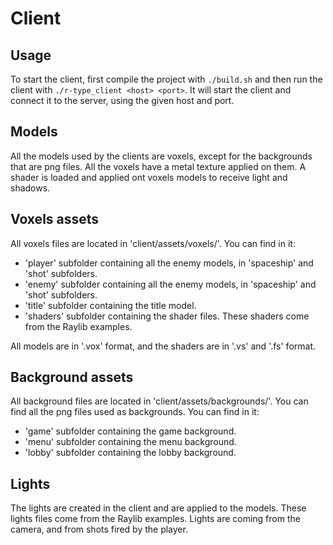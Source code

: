 # Client

## Usage
To start the client, first compile the project with `./build.sh` and then run the client with 
`./r-type_client <host> <port>`. It will start the client and connect it to the server, using the given host and port.

## Models
All the models used by the clients are voxels, except for the backgrounds that are png files.
All the voxels have a metal texture applied on them.
A shader is loaded and applied ont voxels models to receive light and shadows.

## Voxels assets
All voxels files are located in 'client/assets/voxels/'. You can find in it:
- 'player' subfolder containing all the enemy models, in 'spaceship' and 'shot' subfolders.
- 'enemy' subfolder containing all the enemy models, in 'spaceship' and 'shot' subfolders.
- 'title' subfolder containing the title model.
- 'shaders' subfolder containing the shader files. These shaders come from the Raylib examples. 

All models are in '.vox' format, and the shaders are in '.vs' and '.fs' format.

## Background assets
All background files are located in 'client/assets/backgrounds/'. You can find all the png files used as backgrounds.
You can find in it:
- 'game' subfolder containing the game background.
- 'menu' subfolder containing the menu background.
- 'lobby' subfolder containing the lobby background.

## Lights
The lights are created in the client and are applied to the models. These lights files come from the Raylib examples.
Lights are coming from the camera, and from shots fired by the player.
